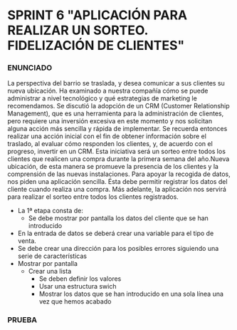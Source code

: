 # SPRINT 6 "APLICACIÓN PARA REALIZAR UN SORTEO. FIDELIZACIÓN DE CLIENTES" #

### ENUNCIADO ###

La perspectiva del barrio se traslada, y desea comunicar a sus clientes su nueva ubicación. Ha examinado a nuestra compañía cómo se puede administrar a nivel tecnológico y qué estrategias de marketing le recomendamos. Se discutió la adopción de un CRM (Customer Relationship Management), que es una herramienta para la administración de clientes, pero requiere una inversión excesiva en este momento y nos solicitan alguna acción más sencilla y rápida de implementar. Se recuerda entonces realizar una acción inicial con el fin de obtener información sobre el traslado, al evaluar cómo responden los clientes, y, de acuerdo con el progreso, invertir en un CRM.
Esta iniciativa será un sorteo entre todos los clientes que realicen una compra durante la primera semana del año.Nueva ubicación, de esta manera se promueve la presencia de los clientes y la comprensión de las nuevas instalaciones. Para apoyar la recogida de datos, nos piden una aplicación sencilla. Ésta debe permitir registrar los datos del cliente cuando realiza una compra. Más adelante, la aplicación nos servirá para realizar el sorteo entre todos los clientes registrados.

* La 1ª etapa consta de:
    * Se debe mostrar por pantalla los datos del cliente que se han introducido  
* En la entrada de datos se deberá crear una variable para el tipo de venta.
* Se debe crear una dirección para los posibles errores siguiendo una serie de características
* Mostrar por pantalla
    * Crear una lista
        * Se deben definir los valores
        * Usar una estructura swich
        * Mostrar los datos que se han introducido en una sola línea una vez que hemos acabado

### PRUEBA ###